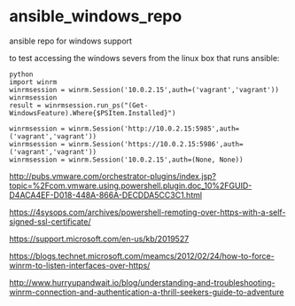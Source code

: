 # ansible_windows_repo
ansible repo for windows support


to test accessing the windows severs from the linux box that runs ansible: 

```
python 
import winrm 
winrmsession = winrm.Session('10.0.2.15',auth=('vagrant','vagrant'))
winrmsession 
result = winrmsession.run_ps("(Get-WindowsFeature).Where{$PSItem.Installed}")
```

```
winrmsession = winrm.Session('http://10.0.2.15:5985',auth=('vagrant','vagrant'))
winrmsession = winrm.Session('https://10.0.2.15:5986',auth=('vagrant','vagrant'))
winrmsession = winrm.Session('10.0.2.15',auth=(None, None))
``````

http://pubs.vmware.com/orchestrator-plugins/index.jsp?topic=%2Fcom.vmware.using.powershell.plugin.doc_10%2FGUID-D4ACA4EF-D018-448A-866A-DECDDA5CC3C1.html

https://4sysops.com/archives/powershell-remoting-over-https-with-a-self-signed-ssl-certificate/

https://support.microsoft.com/en-us/kb/2019527

https://blogs.technet.microsoft.com/meamcs/2012/02/24/how-to-force-winrm-to-listen-interfaces-over-https/

http://www.hurryupandwait.io/blog/understanding-and-troubleshooting-winrm-connection-and-authentication-a-thrill-seekers-guide-to-adventure